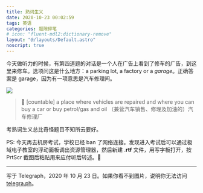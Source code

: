 ```yaml
---
title: 熟词生义
date: 2020-10-23 00:02:59
tags: 英语
categories: 题隙碎笔
# icon: "fluent-mdl2:dictionary-remove"
layout: "@/layouts/Default.astro"
noscript: true
---
```


今天做听力的时候，有第四道题的对话是一个人在广告上看到了修车的广告，到这里来修车。选项问这是什么地方：<span lang="en">a parking lot, a factory or a <em>garage</em></span>。正确答案是 garage，因为有一项意思是汽车修理间。

![](https://telegra.ph/file/57851e6d307334d61c712.png)

> 🔑 [countable] a place where vehicles are repaired and where you can buy a car or buy petrol/gas and oil （兼营汽车销售、修理及加油的）汽车修理厂

考熟词生义总比奇怪题目不知所云要好。

PS: 今天再去机房考试，学校已经 ban 了网络连接。发现进入考试后可以通过极域电子教室的浮动面板调出资源管理器，然后新建 .**rtf** 文件，用写字板打开，按 PrtScr 截图后粘贴用来应付听后转述。📝

* * *

写于 Telegraph，2020 年 10 月 23 日。如果你看不到图片，说明你无法访问 [telegra.ph](https://telegra.ph)。
